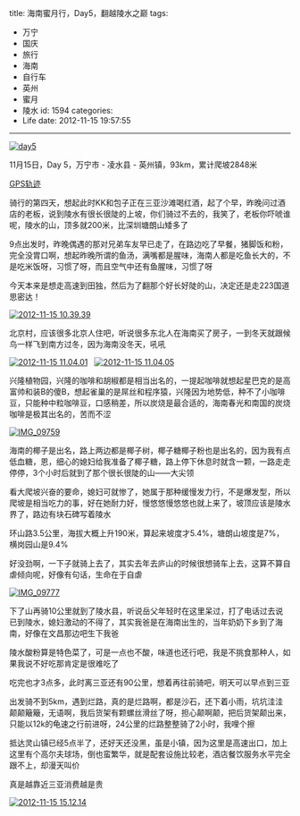 title: 海南蜜月行，Day5，翻越陵水之巅
tags:
  - 万宁
  - 国庆
  - 旅行
  - 海南
  - 自行车
  - 英州
  - 蜜月
  - 陵水
id: 1594
categories:
  - Life
date: 2012-11-15 19:57:55
---
[![day5](/images/2013/03/day5.jpg)](/images/2013/03/day5.jpg)

11月15日，Day 5，万宁市 - 凌水县 - 英州镇，93km，累计爬坡2848米

[GPS轨迹](http://www.endomondo.com/workouts/113648933/581133)

骑行的第四天，想起此时KK和包子正在三亚沙滩喝红酒，起了个早，昨晚问过酒店的老板，说到陵水有很长很陡的上坡，你们骑过不去的，我笑了，老板你吓唬谁呢，陵水的山，顶多就200米，比深圳塘朗山矮多了

9点出发时，昨晚偶遇的那对兄弟车友早已走了，在路边吃了早餐，猪脚饭和粉，完全没胃口啊，想起昨晚所谓的鱼汤，满嘴都是腥味，海南人都是吃鱼长大的，不是吃米饭呀，习惯了呀，而且空气中还有鱼腥味，习惯了呀
<!--more-->

今天本来是想走高速到田独，然后为了翻那个好长好陡的山，决定还是走223国道思密达！

[![2012-11-15 10.39.39](/images/2013/03/2012-11-15-10.39.39.jpg)](/images/2013/03/2012-11-15-10.39.39.jpg)

北京村，应该很多北京人住吧，听说很多东北人在海南买了房子，一到冬天就跟候鸟一样飞到南方过冬，因为海南没冬天，吼吼

[![2012-11-15 11.04.01](/images/2013/03/2012-11-15-11.04.01.jpg)](/images/2013/03/2012-11-15-11.04.01.jpg)   [![2012-11-15 11.04.05](/images/2013/03/2012-11-15-11.04.05.jpg)](/images/2013/03/2012-11-15-11.04.05.jpg)

兴隆植物园，兴隆的咖啡和胡椒都是相当出名的，一提起咖啡就想起星巴克的是高富帅和装B的傻B，想起雀巢的是屌丝和程序猿，兴隆因为地势低，种不了小咖啡豆，只能种中粒咖啡豆，口感稍差，所以炭烧是最合适的，海南春光和南国的炭烧咖啡是极其出名的，苦而不涩

[![IMG_09759](/images/2013/03/IMG_09759.jpg)](/images/2013/03/IMG_09759.jpg)

海南的椰子是出名，路上两边都是椰子树，椰子糖椰子粉也是出名的，因为我有点低血糖，恩，细心的媳妇给我准备了椰子糖，路上停下休息时就含一颗，一路走走停停，3个小时后就到了那个很长很陡的山——大尖领

看大爬坡兴奋的要命，媳妇可就惨了，她属于那种缓慢发力行，不是爆发型，所以爬坡是相当吃力的事，好在她耐力好，慢悠悠慢悠悠也就上来了，坡顶应该是陵水界了，路边有块石碑写着陵水

环山路3.5公里，海拔大概上升190米，算起来坡度才5.4%，塘朗山坡度是7%，横岗园山是9.4%

好没劲啊，一下子就骑上去了，其实去年去庐山的时候很想骑车上去，这算不算自虐倾向呢，好像有句话，生命在于自虐

[![IMG_09777](/images/2013/03/IMG_09777.jpg)](/images/2013/03/IMG_09777.jpg)

下了山再骑10公里就到了陵水县，听说岳父年轻时在这里呆过，打了电话过去说已到陵水，媳妇激动的不得了，其实我爸是在海南出生的，当年奶奶下乡到了海南，好像在文昌那边吧生下我爸

陵水酸粉算是特色菜了，可是一点也不酸，味道也还行吧，我是不挑食那种人，如果我说不好吃那肯定是很难吃了

吃完也才3点多，此时离三亚还有90公里，想着再往前骑吧，明天可以早点到三亚

出发骑不到5km，遇到烂路，真的是烂路啊，都是沙石，还下着小雨，坑坑洼洼颠颠簸簸，无语啊，我后货架有颗螺丝滑丝了呀，担心颠啊颠，把后货架颠出来，只能以12k的龟速之行前进呀，24公里的烂路整整骑了2小时，我哩个擦

抵达灵山镇已经5点半了，还好天还没黑，虽是小镇，因为这里是高速出口，加上这里有个高尔夫球场，倒也蛮繁华，就是配套设施比较老，酒店餐饮服务水平完全跟不上，却漫天叫价

真是越靠近三亚消费越是贵

[![2012-11-15 15.12.14](/images/2013/03/2012-11-15-15.12.14.jpg)](/images/2013/03/2012-11-15-15.12.14.jpg)